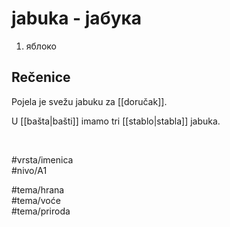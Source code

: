 # jabuka - јабука

1. яблоко

## Rečenice

Pojela je svežu jabuku za [[doručak]].

U [[bašta|bašti]] imamo tri [[stablo|stabla]] jabuka.

<br>

#vrsta/imenica  
#nivo/A1  

#tema/hrana  
#tema/voće  
#tema/priroda
